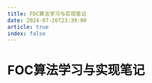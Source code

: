```yaml
---
title: FOC算法学习与实现笔记
date: 2024-07-26T23:39:00
article: true 
index: false
---
```


# FOC算法学习与实现笔记

<Catalog />
